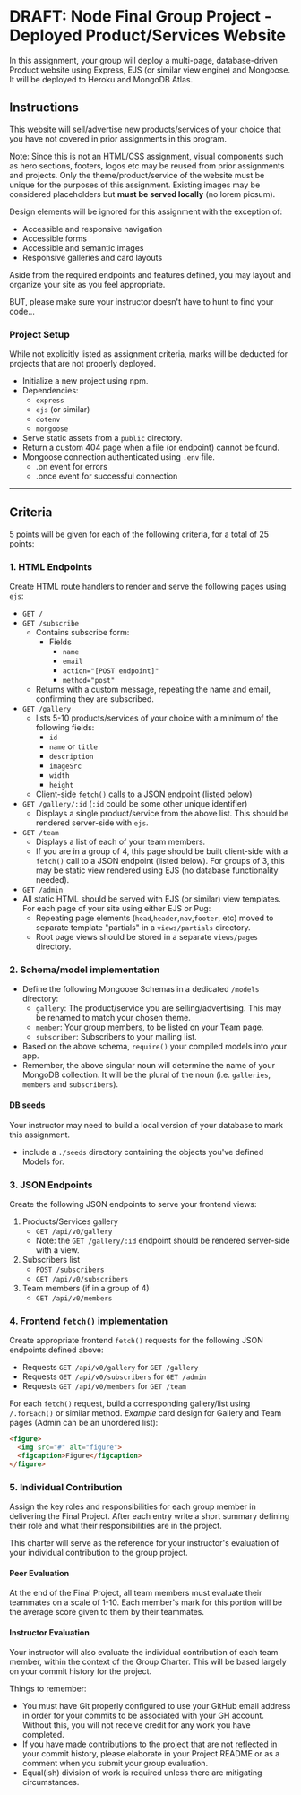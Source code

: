 # DRAFT: Node Final Group Project - Deployed Product/Services Website
In this assignment, your group will deploy a multi-page, database-driven Product website using Express, EJS (or similar view engine) and Mongoose. It will be deployed to Heroku and MongoDB Atlas.

## Instructions
This website will sell/advertise new products/services of your choice that you have not covered in prior assignments in this program.

Note: Since this is not an HTML/CSS assignment, visual components such as hero sections, footers, logos etc may be reused from prior assignments and projects. Only the theme/product/service of the website must be unique for the purposes of this assignment. Existing images may be considered placeholders but **must be served locally** (no lorem picsum).

Design elements will be ignored for this assignment with the exception of:
- Accessible and responsive navigation
- Accessible forms
- Accessible and semantic images
- Responsive galleries and card layouts

Aside from the required endpoints and features defined, you may layout and organize your site as you feel appropriate. 

BUT, please make sure your instructor doesn't have to hunt to find your code...

### Project Setup
While not explicitly listed as assignment criteria, marks will be deducted for projects that are not properly deployed.
- Initialize a new project using npm.
- Dependencies:
  - `express`
  - `ejs` (or similar)
  - `dotenv`
  - `mongoose`
- Serve static assets from a `public` directory.
- Return a custom 404 page when a file (or endpoint) cannot be found.
- Mongoose connection authenticated using `.env` file.
  - .on event for errors
  - .once event for successful connection

---

## Criteria
5 points will be given for each of the following criteria, for a total of 25 points:

### 1. HTML Endpoints
Create HTML route handlers to render and serve the following pages using `ejs`:
- `GET /`
- `GET /subscribe`
  - Contains subscribe form:
    - Fields
      - `name`
      - `email`
      - `action="[POST endpoint]"`
      - `method="post"`
  - Returns with a custom message, repeating the name and email, confirming they are subscribed.
- `GET /gallery`
  - lists 5-10 products/services of your choice with a minimum of the following fields:
    - `id`
    - `name` or `title`
    - `description`
    - `imageSrc`
    - `width`
    - `height`
  - Client-side `fetch()` calls to a JSON endpoint (listed below)
- `GET /gallery/:id` (`:id` could be some other unique identifier)
    - Displays a single product/service from the above list. This should be rendered server-side with `ejs`.
- `GET /team`
  - Displays a list of each of your team members.
  - If you are in a group of 4, this page should be built client-side with a `fetch()` call to a JSON endpoint (listed below). For groups of 3, this may be static view rendered using EJS (no database functionality needed).
- `GET /admin`
- All static HTML should be served with EJS (or similar) view templates. For each page of your site using either EJS or Pug:
  - Repeating page elements (`head`,`header`,`nav`,`footer`, etc) moved to separate template "partials" in a `views/partials` directory.
  - Root page views should be stored in a separate `views/pages` directory.

### 2. Schema/model implementation
- Define the following Mongoose Schemas in a dedicated `/models` directory:
  - `gallery`: The product/service you are selling/advertising. This may be renamed to match your chosen theme.
  - `member`: Your group members, to be listed on your Team page.
  - `subscriber`: Subscribers to your mailing list.
- Based on the above schema, `require()` your compiled models into your app.
- Remember, the above singular noun will determine the name of your MongoDB collection. It will be the plural of the noun (i.e. `galleries`, `members` and `subscribers`).

#### DB seeds
Your instructor may need to build a local version of your database to mark this assignment.
- include a `./seeds` directory containing the objects you've defined Models for. 

### 3. JSON Endpoints
Create the following JSON endpoints to serve your frontend views:
1. Products/Services gallery
    - `GET /api/v0/gallery`
    - Note: the `GET /gallery/:id` endpoint should be rendered server-side with a view.
2. Subscribers list
    - `POST /subscribers`
    - `GET /api/v0/subscribers`
3. Team members (if in a group of 4)
    - `GET /api/v0/members`

### 4. Frontend `fetch()` implementation
Create appropriate frontend `fetch()` requests for the following JSON endpoints defined above:
- Requests `GET /api/v0/gallery` for `GET /gallery`
- Requests `GET /api/v0/subscribers` for `GET /admin`
- Requests `GET /api/v0/members` for `GET /team`

For each `fetch()` request, build a corresponding gallery/list using `/.forEach()` or similar method. _Example_ card design for Gallery and Team pages (Admin can be an unordered list): 

```html
<figure>
  <img src="#" alt="figure">
  <figcaption>Figure</figcaption>
</figure>
```

### 5. Individual Contribution
Assign the key roles and responsibilities for each group member in delivering the Final Project. After each entry write a short summary defining their role and what their responsibilities are in the project. 

This charter will serve as the reference for your instructor's evaluation of your individual contribution to the group project.

#### Peer Evaluation
At the end of the Final Project, all team members must evaluate their teammates on a scale of 1-10. Each member's mark for this portion will be the average score given to them by their teammates.

#### Instructor Evaluation
Your instructor will also evaluate the individual contribution of each team member, within the context of the Group Charter. This will be based largely on your commit history for the project.

Things to remember:
- You must have Git properly configured to use your GitHub email address in order for your commits to be associated with your GH account. Without this, you will not receive credit for any work you have completed.
- If you have made contributions to the project that are not reflected in your commit history, please elaborate in your Project README or as a comment when you submit your group evaluation.
- Equal(ish) division of work is required unless there are mitigating circumstances.